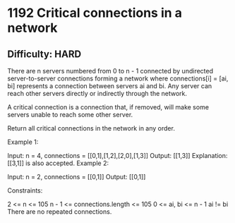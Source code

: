 # 1192 Critical connections in a network 

## Difficulty: HARD

There are n servers numbered from 0 to n - 1 connected by undirected server-to-server connections forming a network where connections[i] = [ai, bi] represents a connection between servers ai and bi. Any server can reach other servers directly or indirectly through the network.

A critical connection is a connection that, if removed, will make some servers unable to reach some other server.

Return all critical connections in the network in any order.

 

Example 1:


Input: n = 4, connections = [[0,1],[1,2],[2,0],[1,3]]
Output: [[1,3]]
Explanation: [[3,1]] is also accepted.
Example 2:

Input: n = 2, connections = [[0,1]]
Output: [[0,1]]
 

Constraints:

2 <= n <= 105
n - 1 <= connections.length <= 105
0 <= ai, bi <= n - 1
ai != bi
There are no repeated connections.